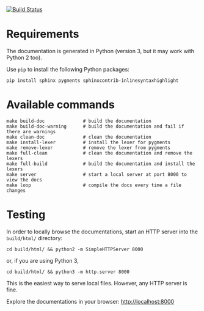 [![Build Status](https://travis-ci.org/balzac-lang/balzac-doc.svg?branch=master)](https://travis-ci.org/balzac-lang/balzac-doc)

# Requirements

The documentation is generated in Python (version 3, but it may work with Python 2 too).


Use `pip` to install the following Python packages:

```
pip install sphinx pygments sphinxcontrib-inlinesyntaxhighlight
```

# Available commands

```
make build-doc              # build the documentation
make build-doc-warning      # build the documentation and fail if there are warnings
make clean-doc              # clean the documentation
make install-lexer          # install the lexer for pygments
make remove-lexer           # remove the lexer from pygments
make full-clean             # clean the documentation and remove the lexers
make full-build             # build the documentation and install the lexers
make server                 # start a local server at port 8000 to view the docs
make loop                   # compile the docs every time a file changes
```

# Testing

In order to locally browse the documentations, start an HTTP server into the `build/html/` directory:
 
```
cd build/html/ && python2 -m SimpleHTTPServer 8000
```
or, if you are using Python 3,
```
cd build/html/ && python3 -m http.server 8000
```

This is the easiest way to serve local files. 
However, any HTTP server is fine.

Explore the documentations in your browser: <http://localhost:8000>
